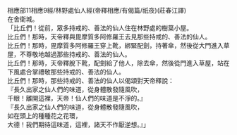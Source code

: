 相應部11相應9經/林野處仙人經(帝釋相應/有偈篇/祇夜)(莊春江譯)  
在舍衛城。  
「比丘們！從前，眾多持戒的、善法的仙人住在林野處的樹葉小屋。  
比丘們！那時，天帝釋與毘摩質多阿修羅王去見那些持戒的、善法的仙人。  
比丘們！那時，毘摩質多阿修羅王穿上靴，綁緊配劍，持著傘，然後從大門進入草屋，不尊敬地越過那些持戒的、善法的仙人。  
比丘們！那時，天帝釋脫下靴，配劍給了他人，除去傘，然後從門進入草屋，站在下風處合掌禮敬那些持戒的、善法的仙人。  
比丘們！那時，那些持戒的、善法的仙人以偈頌對天帝釋說：  
『長久出家之仙人們的味道，從身體散發隨風吹，  
千眼！離開這裡，天帝！仙人們的味道是不淨的。』  
『長久出家之仙人們的味道，從身體散發隨風吹，  
如在頭上的種種花之花環，  
大德！我們期待這味道，這裡，諸天不作厭逆想。』」  
  
  
